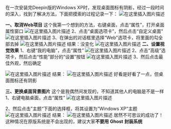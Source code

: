 在一次安装完Deepin版的Windows XP时，发现桌面图标有阴影，经过一段时间的深入，找到了解决方法，下面把摸索的过程记录一下：
![在这里插入图片描述](https://img-blog.csdnimg.cn/20200724144309502.png?x-oss-process=image/watermark,type_ZmFuZ3poZW5naGVpdGk,shadow_10,text_aHR0cHM6Ly9ibG9nLmNzZG4ubmV0L3dlaXhpbl80NjQwMzQ4Mw==,size_16,color_FFFFFF,t_70)

**一、取消Web项目**
这个我第一个想到的方法，右键桌面，点击“属性”，打开桌面属性窗口
![在这里插入图片描述](https://img-blog.csdnimg.cn/20200724144453192.png?x-oss-process=image/watermark,type_ZmFuZ3poZW5naGVpdGk,shadow_10,text_aHR0cHM6Ly9ibG9nLmNzZG4ubmV0L3dlaXhpbl80NjQwMzQ4Mw==,size_16,color_FFFFFF,t_70)
2、点击“桌面选项卡”，然后点击“自定义桌面”
![在这里插入图片描述](https://img-blog.csdnimg.cn/2020072414454524.png?x-oss-process=image/watermark,type_ZmFuZ3poZW5naGVpdGk,shadow_10,text_aHR0cHM6Ly9ibG9nLmNzZG4ubmV0L3dlaXhpbl80NjQwMzQ4Mw==,size_16,color_FFFFFF,t_70)
3、在弹出的对话框里选择“Web”选项卡，将里面的勾全部去掉
![在这里插入图片描述](https://img-blog.csdnimg.cn/20200724144701176.png?x-oss-process=image/watermark,type_ZmFuZ3poZW5naGVpdGk,shadow_10,text_aHR0cHM6Ly9ibG9nLmNzZG4ubmV0L3dlaXhpbl80NjQwMzQ4Mw==,size_16,color_FFFFFF,t_70)
结果：没变化
![在这里插入图片描述](https://img-blog.csdnimg.cn/20200724144743439.png?x-oss-process=image/watermark,type_ZmFuZ3poZW5naGVpdGk,shadow_10,text_aHR0cHM6Ly9ibG9nLmNzZG4ubmV0L3dlaXhpbl80NjQwMzQ4Mw==,size_16,color_FFFFFF,t_70)
**二、设置视觉效果**
1、右键“我的电脑”，点击“属性”
![在这里插入图片描述](https://img-blog.csdnimg.cn/20200724144828239.png?x-oss-process=image/watermark,type_ZmFuZ3poZW5naGVpdGk,shadow_10,text_aHR0cHM6Ly9ibG9nLmNzZG4ubmV0L3dlaXhpbl80NjQwMzQ4Mw==,size_16,color_FFFFFF,t_70)
2、点击“高级”选项卡，然后点击“性能”部分的“设置”按钮
![在这里插入图片描述](https://img-blog.csdnimg.cn/20200724144925910.png?x-oss-process=image/watermark,type_ZmFuZ3poZW5naGVpdGk,shadow_10,text_aHR0cHM6Ly9ibG9nLmNzZG4ubmV0L3dlaXhpbl80NjQwMzQ4Mw==,size_16,color_FFFFFF,t_70)
3、然后点击最佳外观，然后确定

![在这里插入图片描述](https://img-blog.csdnimg.cn/20200724145041188.png?x-oss-process=image/watermark,type_ZmFuZ3poZW5naGVpdGk,shadow_10,text_aHR0cHM6Ly9ibG9nLmNzZG4ubmV0L3dlaXhpbl80NjQwMzQ4Mw==,size_16,color_FFFFFF,t_70)
结果：
![在这里插入图片描述](https://img-blog.csdnimg.cn/20200724145107989.png?x-oss-process=image/watermark,type_ZmFuZ3poZW5naGVpdGk,shadow_10,text_aHR0cHM6Ly9ibG9nLmNzZG4ubmV0L3dlaXhpbl80NjQwMzQ4Mw==,size_16,color_FFFFFF,t_70)
好看是好看了一点，但桌面图标还有阴影

**三、更换桌面背景图片**
这个是我偶然间发现的，不知道其他人的电脑是不是一样
1、右键电脑桌面，点击“属性”
![在这里插入图片描述](https://img-blog.csdnimg.cn/2020072414533298.png?x-oss-process=image/watermark,type_ZmFuZ3poZW5naGVpdGk,shadow_10,text_aHR0cHM6Ly9ibG9nLmNzZG4ubmV0L3dlaXhpbl80NjQwMzQ4Mw==,size_16,color_FFFFFF,t_70)

2、然后点击”主题“下面的选择框，将其设置为”Windows XP“主题
![在这里插入图片描述](https://img-blog.csdnimg.cn/20200724145438500.png?x-oss-process=image/watermark,type_ZmFuZ3poZW5naGVpdGk,shadow_10,text_aHR0cHM6Ly9ibG9nLmNzZG4ubmV0L3dlaXhpbl80NjQwMzQ4Mw==,size_16,color_FFFFFF,t_70)
结果：
![在这里插入图片描述](https://img-blog.csdnimg.cn/20200724145506370.png?x-oss-process=image/watermark,type_ZmFuZ3poZW5naGVpdGk,shadow_10,text_aHR0cHM6Ly9ibG9nLmNzZG4ubmV0L3dlaXhpbl80NjQwMzQ4Mw==,size_16,color_FFFFFF,t_70)
居然不可思议的成功了！这种情况在原版系统是不会出现的，建议大家**不要用** **Ghost** **封装系统**

